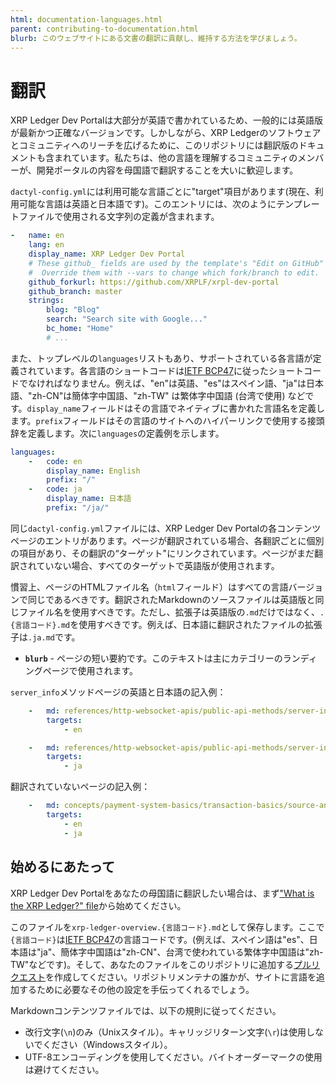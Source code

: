 ```yaml
---
html: documentation-languages.html
parent: contributing-to-documentation.html
blurb: このウェブサイトにある文書の翻訳に貢献し、維持する方法を学びましょう。
---
```

# 翻訳

XRP Ledger Dev Portalは大部分が英語で書かれているため、一般的には英語版が最新かつ正確なバージョンです。しかしながら、XRP Ledgerのソフトウェアとコミュニティへのリーチを広げるために、このリポジトリには翻訳版のドキュメントも含まれています。私たちは、他の言語を理解するコミュニティのメンバーが、開発ポータルの内容を母国語で翻訳することを大いに歓迎します。

`dactyl-config.yml`には利用可能な言語ごとに"target"項目があります(現在、利用可能な言語は英語と日本語です)。このエントリには、次のようにテンプレートファイルで使用される文字列の定義が含まれます。

```yaml
-   name: en
    lang: en
    display_name: XRP Ledger Dev Portal
    # These github_ fields are used by the template's "Edit on GitHub" link.
    #  Override them with --vars to change which fork/branch to edit.
    github_forkurl: https://github.com/XRPLF/xrpl-dev-portal
    github_branch: master
    strings:
        blog: "Blog"
        search: "Search site with Google..."
        bc_home: "Home"
        # ...
```

また、トップレベルの`languages`リストもあり、サポートされている各言語が定義されています。各言語のショートコードは[IETF BCP47](https://tools.ietf.org/html/bcp47)に従ったショートコードでなければなりません。例えば、"en"は英語、"es"はスペイン語、"ja"は日本語、"zh-CN"は簡体字中国語、"zh-TW" は繁体字中国語 (台湾で使用) などです。`display_name`フィールドはその言語でネイティブに書かれた言語名を定義します。`prefix`フィールドはその言語のサイトへのハイパーリンクで使用する接頭辞を定義します。次に`languages`の定義例を示します。

```yaml
languages:
    -   code: en
        display_name: English
        prefix: "/"
    -   code: ja
        display_name: 日本語
        prefix: "/ja/"
```

同じ`dactyl-config.yml`ファイルには、XRP Ledger Dev Portalの各コンテンツページのエントリがあります。ページが翻訳されている場合、各翻訳ごとに個別の項目があり、その翻訳の“ターゲット"にリンクされています。ページがまだ翻訳されていない場合、すべてのターゲットで英語版が使用されます。

慣習上、ページのHTMLファイル名（`html`フィールド）はすべての言語バージョンで同じであるべきです。翻訳されたMarkdownのソースファイルは英語版と同じファイル名を使用すべきです。ただし、拡張子は英語版の`.md`だけではなく、`.{言語コード}.md`を使用すべきです。例えば、日本語に翻訳されたファイルの拡張子は`.ja.md`です。
- **`blurb`** - ページの短い要約です。このテキストは主にカテゴリーのランディングページで使用されます。

`server_info`メソッドページの英語と日本語の記入例：

```yaml
    -   md: references/http-websocket-apis/public-api-methods/server-info-methods/server_info.md
        targets:
            - en

    -   md: references/http-websocket-apis/public-api-methods/server-info-methods/server_info.ja.md
        targets:
            - ja
```

翻訳されていないページの記入例：

```yaml
    -   md: concepts/payment-system-basics/transaction-basics/source-and-destination-tags.md
        targets:
            - en
            - ja
```

## 始めるにあたって

XRP Ledger Dev Portalをあなたの母国語に翻訳したい場合は、まず["What is the XRP Ledger?" file]({{target.github_forkurl}}/blob/{{target.github_branch}}/content/concepts/introduction/what-is-the-xrp-ledger.md)から始めてください。

このファイルを`xrp-ledger-overview.{言語コード}.md`として保存します。ここで`{言語コード}`は[IETF BCP47](https://tools.ietf.org/html/bcp47)の言語コードです。(例えば、スペイン語は"es"、日本語は"ja"、簡体字中国語は"zh-CN"、台湾で使われている繁体字中国語は"zh-TW"などです)。そして、あなたのファイルをこのリポジトリに追加する[プルリクエスト](https://help.github.com/en/github/collaborating-with-issues-and-pull-requests/about-pull-requests)を作成してください。リポジトリメンテナの誰かが、サイトに言語を追加するために必要なその他の設定を手伝ってくれるでしょう。

Markdownコンテンツファイルでは、以下の規則に従ってください。

- 改行文字(`\n`)のみ（Unixスタイル）。キャリッジリターン文字(`\r`)は使用しないでください（Windowsスタイル）。
- UTF-8エンコーディングを使用してください。バイトオーダーマークの使用は避けてください。

